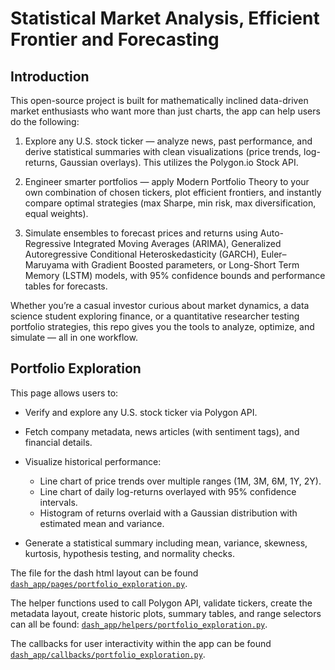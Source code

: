 # Statistical Market Analysis, Efficient Frontier and Forecasting

## Introduction

This open-source project is built for mathematically inclined data-driven market enthusiasts who want more than just charts, the app can help users do the following:

1. Explore any U.S. stock ticker — analyze news, past performance, and derive statistical summaries with clean visualizations (price trends, log-returns, Gaussian overlays). This utilizes the Polygon.io Stock API.

2. Engineer smarter portfolios — apply Modern Portfolio Theory to your own combination of chosen tickers, plot efficient frontiers, and instantly compare optimal strategies (max Sharpe, min risk, max diversification, equal weights).

3. Simulate ensembles to forecast prices and returns using Auto-Regressive Integrated Moving Averages (ARIMA), Generalized Autoregressive Conditional Heteroskedasticity (GARCH), Euler–Maruyama with Gradient Boosted parameters, or Long-Short Term Memory (LSTM) models, with 95% confidence bounds and performance tables for forecasts.

Whether you’re a casual investor curious about market dynamics, a data science student exploring finance, or a quantitative researcher testing portfolio strategies, this repo gives you the tools to analyze, optimize, and simulate — all in one workflow.

## Portfolio Exploration 

This page allows users to:

* Verify and explore any U.S. stock ticker via Polygon API.

* Fetch company metadata, news articles (with sentiment tags), and financial details.

* Visualize historical performance:
  * Line chart of price trends over multiple ranges (1M, 3M, 6M, 1Y, 2Y).
  * Line chart of daily log-returns overlayed with 95% confidence intervals.
  * Histogram of returns overlaid with a Gaussian distribution with estimated mean and variance.

* Generate a statistical summary including mean, variance, skewness, kurtosis, hypothesis testing, and normality checks.

The file for the dash html layout can be found [`dash_app/pages/portfolio_exploration.py`](https://github.com/Stochastic1017/Portfolio-Builder-Simulator-Dashboard/blob/main/dash_app/pages/portfolio_exploration.py). 

The helper functions used to call Polygon API, validate tickers, create the metadata layout, create historic plots, summary tables, and range selectors can all be found: [`dash_app/helpers/portfolio_exploration.py`](https://github.com/Stochastic1017/Portfolio-Builder-Simulator-Dashboard/blob/main/dash_app/helpers/portfolio_exploration.py).

The callbacks for user interactivity within the app can be found [`dash_app/callbacks/portfolio_exploration.py`](https://github.com/Stochastic1017/Portfolio-Builder-Simulator-Dashboard/tree/main/dash_app/callbacks).
